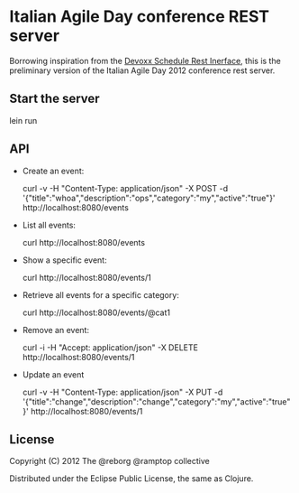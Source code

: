 # Italian Agile Day conference REST server

Borrowing inspiration from the [Devoxx Schedule Rest Inerface](http://www.devoxx.com/display/Devoxx2K10/Schedule+REST+interface), this is the preliminary version of the Italian Agile Day 2012 conference rest server. 

## Start the server

lein run

## API

* Create an event:

    curl -v -H "Content-Type: application/json" -X POST -d '{"title":"whoa","description":"ops","category":"my","active":"true"}' http://localhost:8080/events

* List all events:

    curl http://localhost:8080/events

* Show a specific event:

    curl http://localhost:8080/events/1

* Retrieve all events for a specific category:

    curl http://localhost:8080/events/@cat1

* Remove an event:

    curl -i -H "Accept: application/json" -X DELETE http://localhost:8080/events/1

* Update an event

    curl -v -H "Content-Type: application/json" -X PUT -d '{"title":"change","description":"change","category":"my","active":"true"}' http://localhost:8080/events/1

## License

Copyright (C) 2012 The @reborg @ramptop collective

Distributed under the Eclipse Public License, the same as Clojure.
